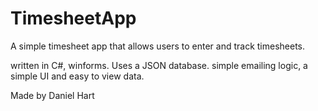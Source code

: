 # TimesheetApp

A simple timesheet app that allows users to enter and track timesheets. 

written in C#, winforms.
Uses a JSON database.
simple emailing logic, a simple UI and easy to view data.

Made by Daniel Hart
